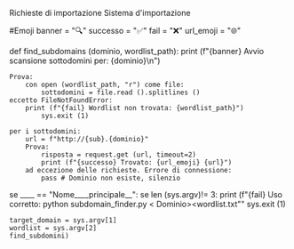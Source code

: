 Richieste di importazione
Sistema d'importazione

#Emoji
banner = "🔍"
successo = "✅"
fail = "❌"
url_emoji = "🌐"

def find_subdomains (dominio, wordlist_path):
    print (f"{banner} Avvio scansione sottodomini per: {dominio}\n")

    Prova:
        con open (wordlist_path, "r") come file:
            sottodomini = file.read ().splitlines ()
    eccetto FileNotFoundError:
        print (f"{fail} Wordlist non trovata: {wordlist_path}")
            sys.exit (1)

    per i sottodomini:
        url = f"http://{sub}.{dominio}"
        Prova:
            risposta = request.get (url, timeout=2)
            print (f"{successo} Trovato: {url_emoji} {url}")
        ad eccezione delle richieste. Errore di connessione:
            pass # Dominio non esiste, silenzio

 se ____ == "Nome____principale__":
    se len (sys.argv)!= 3:
        print (f"{fail} Uso corretto: python subdomain_finder.py < Dominio><wordlist.txt""
        sys.exit (1)

    target_domain = sys.argv[1]
    wordlist = sys.argv[2]
    find_subdomini)
